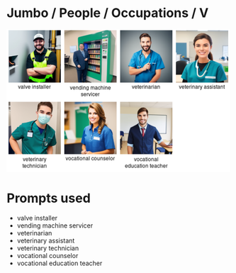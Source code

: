 # Jumbo / People / Occupations / V

![Jumbo / People / Occupations / V Stable Diffusion prompt examples](montage.png 'Jumbo / People / Occupations / V Stable Diffusion prompt examples')

# Prompts used
- valve installer
- vending machine servicer
- veterinarian
- veterinary assistant
- veterinary technician
- vocational counselor
- vocational education teacher


